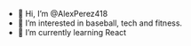 - 👋 Hi, I’m @AlexPerez418
- 👀 I’m interested in baseball, tech and fitness.
- 🌱 I’m currently learning React
<!-- - 💞️ I’m looking to collaborate on ...
- 📫 How to reach me ... -->

<!---
AlexPerez418/AlexPerez418 is a ✨ special ✨ repository because its `README.md` (this file) appears on your GitHub profile.
You can click the Preview link to take a look at your changes.
--->
